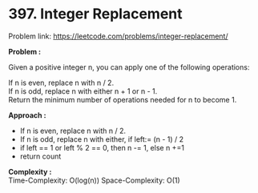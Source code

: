 # 397. Integer Replacement
Problem link: https://leetcode.com/problems/integer-replacement/

**Problem :**<br>

Given a positive integer n, you can apply one of the following operations:<br>

If n is even, replace n with n / 2.<br>
If n is odd, replace n with either n + 1 or n - 1.<br>
Return the minimum number of operations needed for n to become 1.<br>

**Approach :**<br>
- If n is even, replace n with n / 2.<br>
- If n is odd, replace n with either, if left:= (n - 1) / 2  <br>
- if left == 1 or left % 2 == 0, then n -= 1, else n +=1
- return count

**Complexity :**<br>
Time-Complexity: O(log(n))
Space-Complexity: O(1)